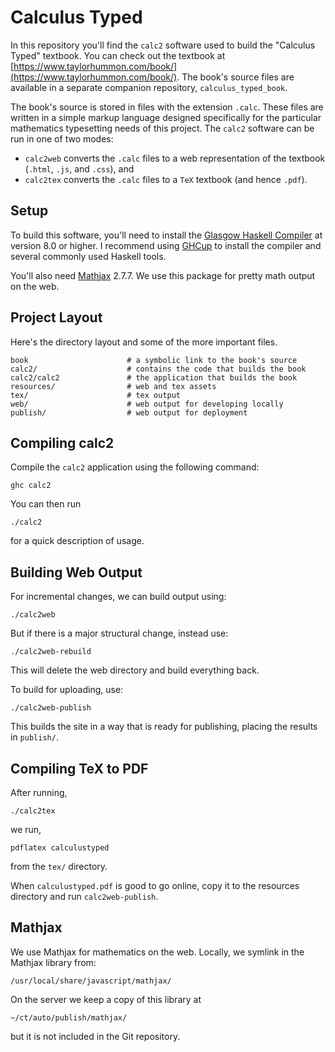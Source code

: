 
# Calculus Typed #

In this repository you'll find the `calc2` software used to build
the "Calculus Typed" textbook. You can check out the textbook at
[https://www.taylorhummon.com/book/](https://www.taylorhummon.com/book/).
The book's source files are available in a separate companion repository, `calculus_typed_book`.

The book's source is stored in files with the extension `.calc`. These files
are written in a simple markup language designed specifically for the particular
mathematics typesetting needs of this project. The `calc2` software can be run in
one of two modes:
* `calc2web` converts the `.calc` files to a web representation of
the textbook (`.html`, `.js`, and `.css`), and
* `calc2tex` converts the `.calc` files to a `TeX` textbook (and hence `.pdf`).


## Setup ##

To build this software, you'll need to install the [Glasgow Haskell Compiler](https://www.haskell.org/ghc/) at version 8.0 or higher. I recommend using [GHCup](https://www.haskell.org/ghcup/) to install the compiler and several commonly used Haskell tools.

You'll also need [Mathjax](https://www.mathjax.org/) 2.7.7. We use this package
for pretty math output on the web.


## Project Layout ##

Here's the directory layout and some of the more important files.

    book                      # a symbolic link to the book's source
    calc2/                    # contains the code that builds the book
    calc2/calc2               # the application that builds the book
    resources/                # web and tex assets
    tex/                      # tex output
    web/                      # web output for developing locally
    publish/                  # web output for deployment


## Compiling calc2 ##

Compile the `calc2` application using the following command:

    ghc calc2

You can then run

    ./calc2

for a quick description of usage.


## Building Web Output ##

For incremental changes, we can build output using:

    ./calc2web

But if there is a major structural change, instead use:

    ./calc2web-rebuild

This will delete the web directory and build everything back.

To build for uploading, use:

    ./calc2web-publish

This builds the site in a way that is ready for publishing, placing
the results in `publish/`.


## Compiling TeX to PDF ##

After running,

    ./calc2tex

we run,

    pdflatex calculustyped

from the `tex/` directory.

When `calculustyped.pdf` is good to go online, copy it to the
resources directory and run `calc2web-publish`.


## Mathjax ##

We use Mathjax for mathematics on the web. Locally, we symlink in the
Mathjax library from:

    /usr/local/share/javascript/mathjax/

On the server we keep a copy of this library at

    ~/ct/auto/publish/mathjax/

but it is not included in the Git repository.
